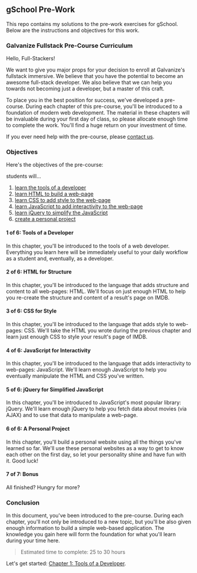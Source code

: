 ## gSchool Pre-Work
This repo contains my solutions to the pre-work exercises for gSchool. Below are the instructions and objectives for this work.

### Galvanize Fullstack Pre-Course Curriculum
Hello, Full-Stackers!

We want to give you major props for your decision to enroll at Galvanize's fullstack immersive. We believe that you have the potential to become an awesome full-stack developer. We also believe that we can help you towards not becoming just a developer, but a master of this craft.

To place you in the best position for success, we've developed a pre-course. During each chapter of this pre-course, you'll be introduced to a foundation of modern web development. The material in these chapters will be invaluable during your first day of class, so please allocate enough time to complete the work. You'll find a huge return on your investment of time.

If you ever need help with the pre-course, please [contact us][contact-us].

### Objectives
Here's the objectives of the pre-course:

students will...

1. [learn the tools of a developer][1]
2. [learn HTML to build a web-page][2]
3. [learn CSS to add style to the web-page][3]
4. [learn JavaScript to add interactivity to the web-page][4]
5. [learn jQuery to simplify the JavaScript][5]
6. [create a personal project][6]

#### 1 of 6: Tools of a Developer
In this chapter, you'll be introduced to the tools of a web developer. Everything you learn here will be immediately useful to your daily workflow as a student and, eventually, as a developer.

#### 2 of 6: HTML for Structure
In this chapter, you'll be introduced to the language that adds structure and content to all web-pages: HTML. We'll focus on just enough HTML to help you re-create the structure and content of a result's page on IMDB.

#### 3 of 6: CSS for Style
In this chapter, you'll be introduced to the language that adds style to web-pages: CSS. We'll take the HTML you wrote during the previous chapter and learn just enough CSS to style your result's page of IMDB.

#### 4 of 6: JavaScript for Interactivity
In this chapter, you'll be introduced to the language that adds interactivity to web-pages: JavaScript. We'll learn enough JavaScript to help you eventually manipulate the HTML and CSS you've written.

#### 5 of 6: jQuery for Simplified JavaScript
In this chapter, you'll be introduced to JavaScript's most popular library: jQuery. We'll learn enough jQuery to help you fetch data about movies (via AJAX) and to use that data to manipulate a web-page.

#### 6 of 6: A Personal Project
In this chapter, you'll build a personal website using all the things you've learned so far. We'll use these personal websites as a way to get to know each other on the first day, so let your personality shine and have fun with it. Good luck!

#### 7 of 7: Bonus
All finished? Hungry for more?

### Conclusion
In this document, you've been introduced to the pre-course. During each chapter, you'll not only be introduced to a new topic, but you'll be also given enough information to build a simple web-based application. The knowledge you gain here will form the foundation for what you'll learn during your time here.

> Estimated time to complete: 25 to 30 hours

Let's get started: [Chapter 1: Tools of a Developer][next-page].

[1]: #1-of-6-tools-of-a-developer
[2]: #2-of-6-html-for-structure
[3]: #3-of-6-css-for-style
[4]: #4-of-6-javascript-for-interactivity
[5]: #5-of-6-jquery-for-simplified-javascript
[6]: #6-of-6-a-personal-project

[contact-us]: mailto:fs.all@galvanize.com
[next-page]: ./_01_tools

